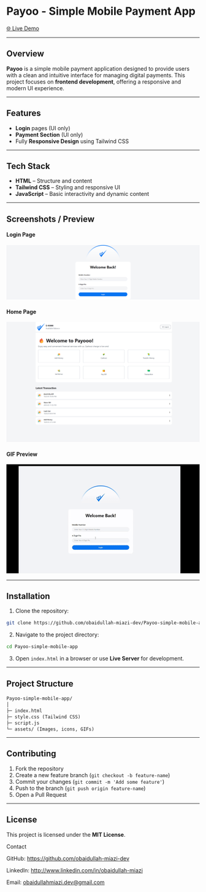 # Payoo - Simple Mobile Payment App

[🌐 Live Demo](https://your-github-username.github.io/Payoo-simple-mobile-app/)  

 

---

## Overview
**Payoo** is a simple mobile payment application designed to provide users with a clean and intuitive interface for managing digital payments. This project focuses on **frontend development**, offering a responsive and modern UI experience.

---

## Features 
- **Login** pages (UI only)  
- **Payment Section** (UI only)  
- Fully **Responsive Design** using Tailwind CSS  

---

## Tech Stack
- **HTML** – Structure and content  
- **Tailwind CSS** – Styling and responsive UI  
- **JavaScript** – Basic interactivity and dynamic content  

---

## Screenshots / Preview
 
#### Login Page
![Login Page](assets/login-page-full-view.png)  

#### Home Page
![Home Page](assets/home-full-view.png)  

#### GIF Preview
![App Preview GIF](assets/preview.gif)  

---

## Installation
1. Clone the repository:
```bash
git clone https://github.com/obaidullah-miazi-dev/Payoo-simple-mobile-app.git
```
2. Navigate to the project directory:
```bash
cd Payoo-simple-mobile-app
```
3. Open `index.html` in a browser or use **Live Server** for development.

---

## Project Structure
```
Payoo-simple-mobile-app/
│
├─ index.html
├─ style.css (Tailwind CSS)
├─ script.js
└─ assets/ (Images, icons, GIFs)
```

---

## Contributing
1. Fork the repository  
2. Create a new feature branch (`git checkout -b feature-name`)  
3. Commit your changes (`git commit -m 'Add some feature'`)  
4. Push to the branch (`git push origin feature-name`)  
5. Open a Pull Request  

---

## License
This project is licensed under the **MIT License**.

Contact

GitHub: https://github.com/obaidullah-miazi-dev  

LinkedIn: http://www.linkedin.com/in/obaidullah-miazi  

Email: obaidullahmiazi.dev@gmail.com
